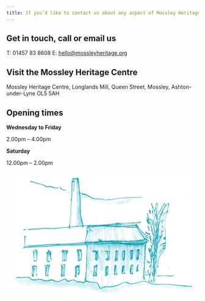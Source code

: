 ```yaml
---
title: If you’d like to contact us about any aspect of Mossley Heritage please don’t hesitate to say hello.
---
```


## Get in touch, call or email us

T: 01457 83 8608
E: hello@mossleyheritage.org


## Visit the Mossley Heritage Centre

Mossley Heritage Centre,
Longlands Mill,
Queen Street,
Mossley,
Ashton-under-Lyne
OL5 5AH

## Opening times

**Wednesday to Friday**

2.00pm – 4.00pm

**Saturday**

12.00pm – 2.00pm


![An illustration of a chimney in Mossley](/images/contact/MH_Getintouch@2x.jpg)
